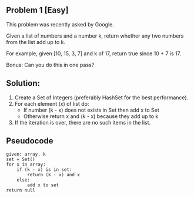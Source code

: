 ## Problem 1 [Easy]
This problem was recently asked by Google.

Given a list of numbers and a number k, return whether any two numbers from the list add up to k.

For example, given [10, 15, 3, 7] and k of 17, return true since 10 + 7 is 17.

Bonus: Can you do this in one pass?

## Solution:
1. Create a Set of Integers (preferably HashSet for the best performance).
2. For each element (x) of list do:
    * If number (k - x) does not exists in Set then add x to Set
    * Otherwise return x and (k - x) because they add up to k
3. If the iteration is over, there are no such items in the list.

## Pseudocode
```
given: array, k
set = Set()
for x in array:
    if (k - x) is in set:
        return (k - x) and x
    else:
        add x to set
return null
```